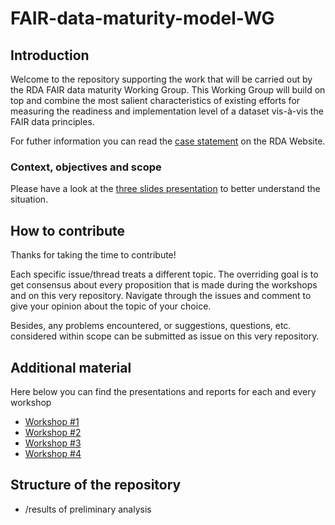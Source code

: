 # FAIR-data-maturity-model-WG
## Introduction
Welcome to the repository supporting the work that will be carried out by the RDA FAIR data maturity Working Group. This Working Group will build on top and combine the most salient characteristics of existing efforts for measuring the readiness and implementation level of a dataset vis-à-vis the FAIR data principles.

For futher information you can read the [case statement](https://www.rd-alliance.org/group/fair-data-maturity-model-wg/case-statement/fair-data-maturity-model-wg-case-statement) on the RDA Website.

### Context, objectives and scope
Please have a look at the [three slides presentation](https://github.com/RDA-FAIR/FAIR-data-maturity-model-WG/blob/master/Context%2C%20objectives%20and%20scope.pdf) to better understand the situation.  

## How to contribute
Thanks for taking the time to contribute!

Each specific issue/thread treats a different topic. The overriding goal is to get consensus about every proposition that is made during the workshops and on this very repository. Navigate through the issues and comment to give your opinion about the topic of your choice. 

Besides, any problems encountered, or suggestions, questions, etc. considered within scope can be submitted as issue on this very repository.  

## Additional material
Here below you can find the presentations and reports for each and every workshop

- [Workshop #1](https://www.rd-alliance.org/workshop-1)
- [Workshop #2](https://www.rd-alliance.org/workshop-2)
- [Workshop #3](https://www.rd-alliance.org/workshop-3)
- [Workshop #4](https://www.rd-alliance.org/workshop-4)

## Structure of the repository
- /results of preliminary analysis



